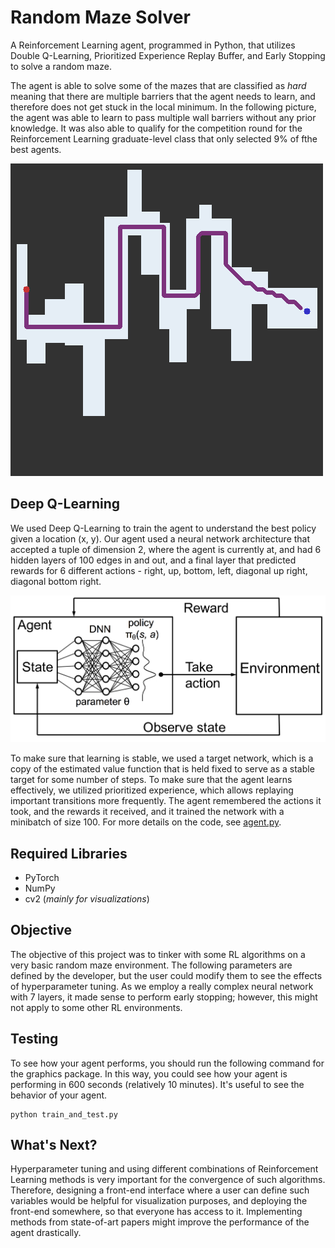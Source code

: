 # Random Maze Solver
A Reinforcement Learning agent, programmed in Python, that utilizes Double Q-Learning, 
Prioritized Experience Replay Buffer, and Early Stopping to solve a random maze. 

The agent is able to solve some of the mazes that are classified as *hard* meaning that there are multiple barriers that the agent needs to learn, and therefore does not get stuck in the local minimum. In the following picture, the agent was able to
learn to pass multiple wall barriers without any prior knowledge. It was also able to qualify for the competition round for the Reinforcement Learning graduate-level class that only selected 9% of fthe best agents.

![Agent Performance](https://github.com/robaltan/Random_Maze_Solver/blob/main/images/solved_maze.png)

## Deep Q-Learning

We used Deep Q-Learning to train the agent to understand the best policy given a location (x, y). Our agent used a neural network architecture that accepted a tuple of dimension 2, where the agent is currently at, and 
had 6 hidden layers of 100 edges in and out, and a final layer that predicted rewards for 6 different actions - right, up, bottom, left, diagonal up right, diagonal bottom right. 

![Deep Q-Learning](https://github.com/robaltan/Random_Maze_Solver/blob/main/images/deep_q_learning.png)

To make sure that learning is stable, we used a target network, which is a copy of the estimated value function that is held fixed to serve as a stable target for some number of steps. To make sure that the agent learns effectively, we utilized prioritized experience, which allows replaying important transitions more frequently. The agent remembered the actions it took, and the rewards it received, and it trained the network with a minibatch of size 100. For more details on the code, see [agent.py](https://github.com/robaltan/Random_Maze_Solver/blob/main/agent.py).


## Required Libraries
* PyTorch
* NumPy
* cv2 (*mainly for visualizations*)

## Objective

The objective of this project was to tinker with some RL algorithms on a very basic random maze environment. The following 
parameters are defined by the developer, but the user could modify them to see the effects of hyperparameter tuning. As 
we employ a really complex neural network with 7 layers, it made sense to perform early stopping; however, this might not
apply to some other RL environments. 

## Testing

To see how your agent performs, you should run the following command for the graphics package. In this way, you could see how your agent is performing in 600 seconds (relatively 10 minutes). It's useful to see the behavior of your agent.

```shell
python train_and_test.py
```

## What's Next?

Hyperparameter tuning and using different combinations of Reinforcement Learning methods is very important for the convergence of such algorithms. Therefore, designing a front-end interface where a user can define such variables would be helpful for visualization purposes, and deploying the front-end somewhere, so that everyone has access to it. Implementing methods from state-of-art papers might improve the performance of the agent drastically. 
